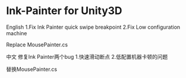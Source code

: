 # Ink-Painter for Unity3D
English
1.Fix Ink Painter quick swipe breakpoint
2.Fix Low configuration machine

Replace MousePainter.cs

中文
修复Ink Painter两个bug
1.快速滑动断点
2.低配置机器卡顿的问题

替换MousePainter.cs
